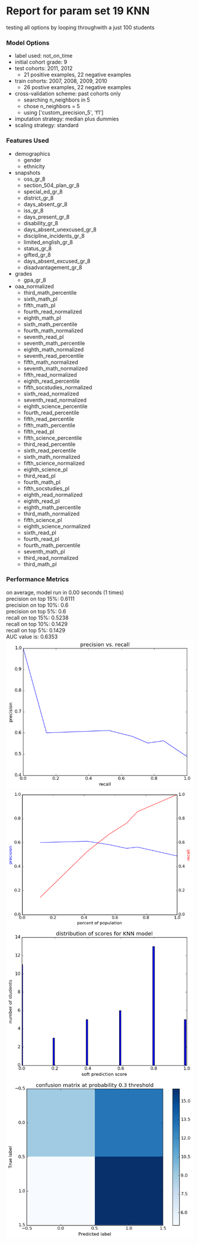 # Report for param set 19 KNN
testing all options by looping throughwith a just 100 students

### Model Options
* label used: not_on_time
* initial cohort grade: 9
* test cohorts: 2011, 2012
	 * 21 positive examples, 22 negative examples
* train cohorts: 2007, 2008, 2009, 2010
	 * 26 postive examples, 22 negative examples
* cross-validation scheme: past cohorts only
	 * searching n_neighbors in 5
	 * chose n_neighbors = 5
	 * using ['custom_precision_5', 'f1']
* imputation strategy: median plus dummies
* scaling strategy: standard

### Features Used
* demographics
	 * gender
	 * ethnicity
* snapshots
	 * oss_gr_8
	 * section_504_plan_gr_8
	 * special_ed_gr_8
	 * district_gr_8
	 * days_absent_gr_8
	 * iss_gr_8
	 * days_present_gr_8
	 * disability_gr_8
	 * days_absent_unexcused_gr_8
	 * discipline_incidents_gr_8
	 * limited_english_gr_8
	 * status_gr_8
	 * gifted_gr_8
	 * days_absent_excused_gr_8
	 * disadvantagement_gr_8
* grades
	 * gpa_gr_8
* oaa_normalized
	 * third_math_percentile
	 * sixth_math_pl
	 * fifth_math_pl
	 * fourth_read_normalized
	 * eighth_math_pl
	 * sixth_math_percentile
	 * fourth_math_normalized
	 * seventh_read_pl
	 * seventh_math_percentile
	 * eighth_math_normalized
	 * seventh_read_percentile
	 * fifth_math_normalized
	 * seventh_math_normalized
	 * fifth_read_normalized
	 * eighth_read_percentile
	 * fifth_socstudies_normalized
	 * sixth_read_normalized
	 * seventh_read_normalized
	 * eighth_science_percentile
	 * fourth_read_percentile
	 * fifth_read_percentile
	 * fifth_math_percentile
	 * fifth_read_pl
	 * fifth_science_percentile
	 * third_read_percentile
	 * sixth_read_percentile
	 * sixth_math_normalized
	 * fifth_science_normalized
	 * eighth_science_pl
	 * third_read_pl
	 * fourth_math_pl
	 * fifth_socstudies_pl
	 * eighth_read_normalized
	 * eighth_read_pl
	 * eighth_math_percentile
	 * third_math_normalized
	 * fifth_science_pl
	 * eighth_science_normalized
	 * sixth_read_pl
	 * fourth_read_pl
	 * fourth_math_percentile
	 * seventh_math_pl
	 * third_read_normalized
	 * third_math_pl

### Performance Metrics
on average, model run in 0.00 seconds (1 times) <br/>precision on top 15%: 0.6111 <br/>precision on top 10%: 0.6 <br/>precision on top 5%: 0.6 <br/>recall on top 15%: 0.5238 <br/>recall on top 10%: 0.1429 <br/>recall on top 5%: 0.1429 <br/>AUC value is: 0.6353 <br/>![param_set_19_KNN_pr_vs_threshold.png](figs/param_set_19_KNN_pr_vs_threshold.png)
![param_set_19_KNN_precision_recall_at_k.png](figs/param_set_19_KNN_precision_recall_at_k.png)
![param_set_19_KNN_score_dist.png](figs/param_set_19_KNN_score_dist.png)
![param_set_19_KNN_confusion_mat_0.3.png](figs/param_set_19_KNN_confusion_mat_0.3.png)
